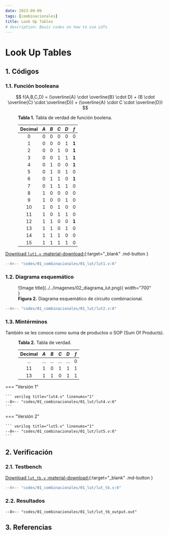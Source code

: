 ```yaml
---
date: 2023-09-09
tags: [combinacionales]
title: Look Up Tables
# description: Basic codes on how to use LUTs
---
```

# Look Up Tables

## 1. Códigos

### 1.1. Función booleana

$$
f(A,B,C,D) = (\overline{A}  \cdot \overline{B} \cdot D) + (B \cdot \overline{C} \cdot \overline{D}) + (\overline{A} \cdot C \cdot \overline{D})
$$

<figure markdown>
  <figcaption> <b>Tabla 1.</b> Tabla de verdad de función boolena.</figcaption>

| Decimal | $A$  | $B$  | $C$  | $D$  |  $f$  |
| :-----: | :--: | :--: | :--: | :--: | :---: |
|    0    |  0   |  0   |  0   |  0   |   0   |
|    1    |  0   |  0   |  0   |  1   | **1** |
|    2    |  0   |  0   |  1   |  0   | **1** |
|    3    |  0   |  0   |  1   |  1   | **1** |
|    4    |  0   |  1   |  0   |  0   | **1** |
|    5    |  0   |  1   |  0   |  1   |   0   |
|    6    |  0   |  1   |  1   |  0   | **1** |
|    7    |  0   |  1   |  1   |  1   |   0   |
|    8    |  1   |  0   |  0   |  0   |   0   |
|    9    |  1   |  0   |  0   |  1   |   0   |
|   10    |  1   |  0   |  1   |  0   |   0   |
|   11    |  1   |  0   |  1   |  1   |   0   |
|   12    |  1   |  1   |  0   |  0   | **1** |
|   13    |  1   |  1   |  0   |  1   |   0   |
|   14    |  1   |  1   |  1   |  0   |   0   |
|   15    |  1   |  1   |  1   |  1   |   0   |

</figure>

[Download `lut1.v` :material-download:](https://github.com/cirofabianbermudez/curso_fpga/blob/main/codes/01_combinacionales/01_lut/lut1.v){:target="_blank" .md-button }

``` verilog title="lut1.v" linenums="1"
--8<-- "codes/01_combinacionales/01_lut/lut1.v:6"
```

### 1.2. Diagrama esquemático

<figure markdown>
  ![Image title](../../imagenes/02_diagrama_lut.png){ width="700" }
  <figcaption><b>Figura 2.</b> Diagrama esquemático de circuito combinacional.</figcaption>
</figure>


``` verilog title="lut2.v" linenums="1"
--8<-- "codes/01_combinacionales/01_lut/lut2.v:6"
```

### 1.3. Mintérminos
También se les conoce como suma de productos o SOP (Sum Of Products).

<figure markdown>
  <figcaption> <b>Tabla 2.</b> Tabla de verdad.</figcaption>

| Decimal | $A$  | $B$  | $C$  | $D$  | $f$  |
| :-----: | :--: | :--: | :--: | :--: | :--: |
|   ...   |  ...   |  ...   |  ...   |  ...   |  0  |
|   11    |  1   |  0   |  1   |  1   |  1   |
|   13    |  1   |  1   |  0   |  1   |  1   |

</figure>


=== "Versión 1"

    ``` verilog title="lut4.v" linenums="1"
    --8<-- "codes/01_combinacionales/01_lut/lut4.v:6"
    ```

=== "Versión 2"

    ``` verilog title="lut5.v" linenums="1"
    --8<-- "codes/01_combinacionales/01_lut/lut5.v:6"
    ```

## 2. Verificación
### 2.1. Testbench

[Download `lut_tb.v` :material-download:](https://github.com/cirofabianbermudez/curso_fpga/blob/main/codes/01_combinacionales/01_lut/lut_tb.v){:target="_blank" .md-button }

``` verilog title="lut_tb.v" linenums="1"
--8<-- "codes/01_combinacionales/01_lut/lut_tb.v:6"
```

### 2.2. Resultados
```plain title="lut_tb_output.txt" linenums="1"
--8<-- "codes/01_combinacionales/01_lut/lut_tb_output.out"
```

## 3. Referencias
[^1]: Russell, “Tutorial - Boolean Algebra using Look-Up Tables (LUTs)”, *Nandland*, el 9 de junio de 2022. [https://nandland.com/lesson-4-what-is-a-look-up-table-lut](https://nandland.com/lesson-4-what-is-a-look-up-table-lut) (consultado el 17 de julio de 2023).
[^2]: “Quine–McCluskey algorithm”. [https://www.mathematik.uni-marburg.de/~thormae/lectures/ti1/code/qmc](https://www.mathematik.uni-marburg.de/~thormae/lectures/ti1/code/qmc) (consultado el 17 de julio de 2023).
[^3]: “Gate Level Modeling”, ChipVerify. [https://www.chipverify.com/verilog/verilog-gate-level-modeling](https://www.chipverify.com/verilog/verilog-gate-level-modeling) (consultado el 17 de julio de 2023).

